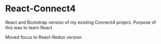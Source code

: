 # React-Connect4

React and Bootstrap version of my existing Connect4 project. Purpose of this was to learn React

Moved focus to React-Redux version

